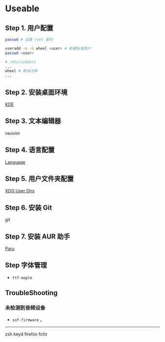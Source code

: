 # Useable

## Step 1. 用户配置

```sh
passwd # 设置 root 密码
```

```sh
useradd -m -G wheel <user> # 新建标准用户
passwd <user>
```

```sh
# /etc/sudoers
...
wheel # 取消注释
...
```

## Step 2. 安装桌面环境

[KDE](kde.md)

## Step 3. 文本编辑器

neovim

## Step 4. 语言配置

[Language](language.md)

## Step 5. 用户文件夹配置

[XDG User Dirs](xdg-user-dirs.md)

## Step 6. 安装 Git

git

## Step 7. 安装 AUR 助手

[Paru](paru.md)

## Step 字体管理

- `ttf-maple`

## TroubleShooting

### 未检测到音频设备

- `sof-firmware` 。
<!-- `alsa-ucm-conf` -->

---

zsh
keyd
firefox
fcitx
